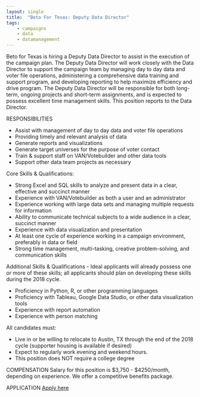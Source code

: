 ```yaml
---
layout: single
title:  "Beto For Texas: Deputy Data Director"
tags: 
    - campaigns
    - data
    - datamanagement
---
```


Beto for Texas is hiring a Deputy Data Director to assist in the execution of the campaign plan. The Deputy Data Director will work closely with the Data Director to support the campaign team by managing day to day data and voter file operations, administering a comprehensive data training and support program, and developing reporting to help maximize efficiency and drive program. The Deputy Data Director will be responsible for both long-term, ongoing projects and short-term assignments, and is expected to possess excellent time management skills.
This position reports to the Data Director.

RESPONSIBILITIES

* Assist with management of day to day data and voter file operations
* Providing timely and relevant analysis of data
* Generate reports and visualizations
* Generate target universes for the purpose of voter contact
* Train & support staff on VAN/Votebuilder and other data tools
* Support other data team projects as necessary
 
Core Skills & Qualifications:

* Strong Excel and SQL skills to analyze and present data in a clear, effective and succinct manner
* Experience with VAN/Votebuilder as both a user and an administrator
* Experience working with large data sets and managing multiple requests for information
* Ability to communicate technical subjects to a wide audience in a clear, succinct manner
* Experience with data visualization and presentation
* At least one cycle of experience working in a campaign environment, preferably in data or field
* Strong time management, multi-tasking, creative problem-solving, and communication skills

Additional Skills & Qualifications - Ideal applicants will already possess one or more of these skills; all applicants should plan on developing these skills during the 2018 cycle.

* Proficiency in Python, R, or other programming languages
* Proficiency with Tableau, Google Data Studio, or other data visualization tools  
* Experience with report automation
* Experience with person matching
 
All candidates must:

* Live in or be willing to relocate to Austin, TX through the end of the 2018 cycle (supporter housing is available if desired)
* Expect to regularly work evening and weekend hours.
* This position does NOT require a college degree

COMPENSATION
Salary for this position is $3,750 - $4250/month, depending on experience. We offer a competitive benefits package.

APPLICATION
[Apply here](https://goo.gl/forms/ydZuR0AsvPimsDl32)
